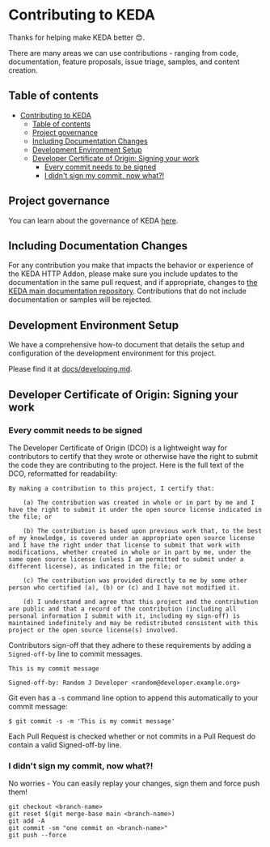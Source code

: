 # Contributing to KEDA

Thanks for helping make KEDA better 😍.

There are many areas we can use contributions - ranging from code, documentation, feature proposals, issue triage, samples, and content creation.

<!-- START doctoc generated TOC please keep comment here to allow auto update -->
<!-- DON'T EDIT THIS SECTION, INSTEAD RE-RUN doctoc TO UPDATE -->
## Table of contents

- [Contributing to KEDA](#contributing-to-keda)
  - [Table of contents](#table-of-contents)
  - [Project governance](#project-governance)
  - [Including Documentation Changes](#including-documentation-changes)
  - [Development Environment Setup](#development-environment-setup)
  - [Developer Certificate of Origin: Signing your work](#developer-certificate-of-origin-signing-your-work)
    - [Every commit needs to be signed](#every-commit-needs-to-be-signed)
    - [I didn't sign my commit, now what?!](#i-didnt-sign-my-commit-now-what)

<!-- END doctoc generated TOC please keep comment here to allow auto update -->

## Project governance

You can learn about the governance of KEDA [here](https://github.com/kedacore/governance).

## Including Documentation Changes

For any contribution you make that impacts the behavior or experience of the KEDA HTTP Addon, please make sure you include updates to the documentation in the same pull request, and if appropriate, changes to [the KEDA main documentation repository](https://github.com/kedacore/keda-docs). Contributions that do not include documentation or samples will be rejected.

## Development Environment Setup

We have a comprehensive how-to document that details the setup and configuration of the development environment for this project.

Please find it at [docs/developing.md](./docs/developing.md).

## Developer Certificate of Origin: Signing your work

### Every commit needs to be signed

The Developer Certificate of Origin (DCO) is a lightweight way for contributors to certify that they wrote or otherwise have the right to submit the code they are contributing to the project. Here is the full text of the DCO, reformatted for readability:

```
By making a contribution to this project, I certify that:

    (a) The contribution was created in whole or in part by me and I have the right to submit it under the open source license indicated in the file; or

    (b) The contribution is based upon previous work that, to the best of my knowledge, is covered under an appropriate open source license and I have the right under that license to submit that work with modifications, whether created in whole or in part by me, under the same open source license (unless I am permitted to submit under a different license), as indicated in the file; or

    (c) The contribution was provided directly to me by some other person who certified (a), (b) or (c) and I have not modified it.

    (d) I understand and agree that this project and the contribution are public and that a record of the contribution (including all personal information I submit with it, including my sign-off) is maintained indefinitely and may be redistributed consistent with this project or the open source license(s) involved.
```

Contributors sign-off that they adhere to these requirements by adding a `Signed-off-by` line to commit messages.

```
This is my commit message

Signed-off-by: Random J Developer <random@developer.example.org>
```

Git even has a `-s` command line option to append this automatically to your commit message:

```
$ git commit -s -m 'This is my commit message'
```

Each Pull Request is checked whether or not commits in a Pull Request do contain a valid Signed-off-by line.

### I didn't sign my commit, now what?!

No worries - You can easily replay your changes, sign them and force push them!

```
git checkout <branch-name>
git reset $(git merge-base main <branch-name>)
git add -A
git commit -sm "one commit on <branch-name>"
git push --force
```
